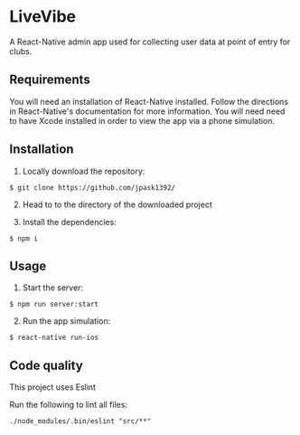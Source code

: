 # LiveVibe

A React-Native admin app used for collecting user data at point of entry for clubs.

## Requirements

You will need an installation of React-Native installed. Follow the directions in React-Native's documentation for more information. You will need need to have Xcode installed in order to view the app via a phone simulation.

## Installation

1. Locally download the repository:

```
$ git clone https://github.com/jpask1392/
```

2. Head to to the directory of the downloaded project

3. Install the dependencies: 

```
$ npm i
 ```

## Usage

1. Start the server:

```
$ npm run server:start
```

2. Run the app simulation:

```
$ react-native run-ios
```


## Code quality 
	
This project uses Eslint

Run the following to lint all files:

```
./node_modules/.bin/eslint "src/**" 
```
